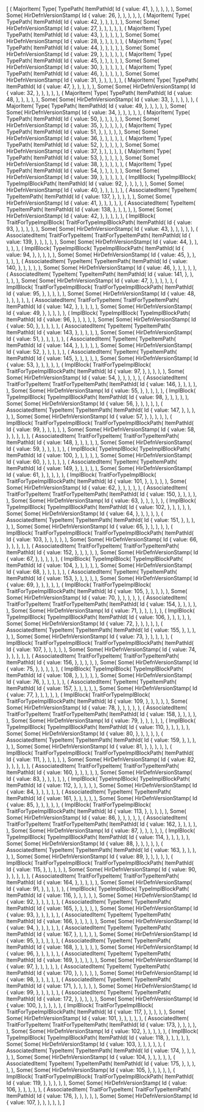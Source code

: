 [
    (
        MajorItem(
            Type(
                TypePath(
                    ItemPathId(
                        Id {
                            value: 41,
                        },
                    ),
                ),
            ),
        ),
        Some(
            Some(
                HirDefnVersionStamp(
                    Id {
                        value: 26,
                    },
                ),
            ),
        ),
    ),
    (
        MajorItem(
            Type(
                TypePath(
                    ItemPathId(
                        Id {
                            value: 42,
                        },
                    ),
                ),
            ),
        ),
        Some(
            Some(
                HirDefnVersionStamp(
                    Id {
                        value: 27,
                    },
                ),
            ),
        ),
    ),
    (
        MajorItem(
            Type(
                TypePath(
                    ItemPathId(
                        Id {
                            value: 43,
                        },
                    ),
                ),
            ),
        ),
        Some(
            Some(
                HirDefnVersionStamp(
                    Id {
                        value: 28,
                    },
                ),
            ),
        ),
    ),
    (
        MajorItem(
            Type(
                TypePath(
                    ItemPathId(
                        Id {
                            value: 44,
                        },
                    ),
                ),
            ),
        ),
        Some(
            Some(
                HirDefnVersionStamp(
                    Id {
                        value: 29,
                    },
                ),
            ),
        ),
    ),
    (
        MajorItem(
            Type(
                TypePath(
                    ItemPathId(
                        Id {
                            value: 45,
                        },
                    ),
                ),
            ),
        ),
        Some(
            Some(
                HirDefnVersionStamp(
                    Id {
                        value: 30,
                    },
                ),
            ),
        ),
    ),
    (
        MajorItem(
            Type(
                TypePath(
                    ItemPathId(
                        Id {
                            value: 46,
                        },
                    ),
                ),
            ),
        ),
        Some(
            Some(
                HirDefnVersionStamp(
                    Id {
                        value: 31,
                    },
                ),
            ),
        ),
    ),
    (
        MajorItem(
            Type(
                TypePath(
                    ItemPathId(
                        Id {
                            value: 47,
                        },
                    ),
                ),
            ),
        ),
        Some(
            Some(
                HirDefnVersionStamp(
                    Id {
                        value: 32,
                    },
                ),
            ),
        ),
    ),
    (
        MajorItem(
            Type(
                TypePath(
                    ItemPathId(
                        Id {
                            value: 48,
                        },
                    ),
                ),
            ),
        ),
        Some(
            Some(
                HirDefnVersionStamp(
                    Id {
                        value: 33,
                    },
                ),
            ),
        ),
    ),
    (
        MajorItem(
            Type(
                TypePath(
                    ItemPathId(
                        Id {
                            value: 49,
                        },
                    ),
                ),
            ),
        ),
        Some(
            Some(
                HirDefnVersionStamp(
                    Id {
                        value: 34,
                    },
                ),
            ),
        ),
    ),
    (
        MajorItem(
            Type(
                TypePath(
                    ItemPathId(
                        Id {
                            value: 50,
                        },
                    ),
                ),
            ),
        ),
        Some(
            Some(
                HirDefnVersionStamp(
                    Id {
                        value: 35,
                    },
                ),
            ),
        ),
    ),
    (
        MajorItem(
            Type(
                TypePath(
                    ItemPathId(
                        Id {
                            value: 51,
                        },
                    ),
                ),
            ),
        ),
        Some(
            Some(
                HirDefnVersionStamp(
                    Id {
                        value: 36,
                    },
                ),
            ),
        ),
    ),
    (
        MajorItem(
            Type(
                TypePath(
                    ItemPathId(
                        Id {
                            value: 52,
                        },
                    ),
                ),
            ),
        ),
        Some(
            Some(
                HirDefnVersionStamp(
                    Id {
                        value: 37,
                    },
                ),
            ),
        ),
    ),
    (
        MajorItem(
            Type(
                TypePath(
                    ItemPathId(
                        Id {
                            value: 53,
                        },
                    ),
                ),
            ),
        ),
        Some(
            Some(
                HirDefnVersionStamp(
                    Id {
                        value: 38,
                    },
                ),
            ),
        ),
    ),
    (
        MajorItem(
            Type(
                TypePath(
                    ItemPathId(
                        Id {
                            value: 54,
                        },
                    ),
                ),
            ),
        ),
        Some(
            Some(
                HirDefnVersionStamp(
                    Id {
                        value: 39,
                    },
                ),
            ),
        ),
    ),
    (
        ImplBlock(
            TypeImplBlock(
                TypeImplBlockPath(
                    ItemPathId(
                        Id {
                            value: 92,
                        },
                    ),
                ),
            ),
        ),
        Some(
            Some(
                HirDefnVersionStamp(
                    Id {
                        value: 40,
                    },
                ),
            ),
        ),
    ),
    (
        AssociatedItem(
            TypeItem(
                TypeItemPath(
                    ItemPathId(
                        Id {
                            value: 137,
                        },
                    ),
                ),
            ),
        ),
        Some(
            Some(
                HirDefnVersionStamp(
                    Id {
                        value: 41,
                    },
                ),
            ),
        ),
    ),
    (
        AssociatedItem(
            TypeItem(
                TypeItemPath(
                    ItemPathId(
                        Id {
                            value: 138,
                        },
                    ),
                ),
            ),
        ),
        Some(
            Some(
                HirDefnVersionStamp(
                    Id {
                        value: 42,
                    },
                ),
            ),
        ),
    ),
    (
        ImplBlock(
            TraitForTypeImplBlock(
                TraitForTypeImplBlockPath(
                    ItemPathId(
                        Id {
                            value: 93,
                        },
                    ),
                ),
            ),
        ),
        Some(
            Some(
                HirDefnVersionStamp(
                    Id {
                        value: 43,
                    },
                ),
            ),
        ),
    ),
    (
        AssociatedItem(
            TraitForTypeItem(
                TraitForTypeItemPath(
                    ItemPathId(
                        Id {
                            value: 139,
                        },
                    ),
                ),
            ),
        ),
        Some(
            Some(
                HirDefnVersionStamp(
                    Id {
                        value: 44,
                    },
                ),
            ),
        ),
    ),
    (
        ImplBlock(
            TypeImplBlock(
                TypeImplBlockPath(
                    ItemPathId(
                        Id {
                            value: 94,
                        },
                    ),
                ),
            ),
        ),
        Some(
            Some(
                HirDefnVersionStamp(
                    Id {
                        value: 45,
                    },
                ),
            ),
        ),
    ),
    (
        AssociatedItem(
            TypeItem(
                TypeItemPath(
                    ItemPathId(
                        Id {
                            value: 140,
                        },
                    ),
                ),
            ),
        ),
        Some(
            Some(
                HirDefnVersionStamp(
                    Id {
                        value: 46,
                    },
                ),
            ),
        ),
    ),
    (
        AssociatedItem(
            TypeItem(
                TypeItemPath(
                    ItemPathId(
                        Id {
                            value: 141,
                        },
                    ),
                ),
            ),
        ),
        Some(
            Some(
                HirDefnVersionStamp(
                    Id {
                        value: 47,
                    },
                ),
            ),
        ),
    ),
    (
        ImplBlock(
            TraitForTypeImplBlock(
                TraitForTypeImplBlockPath(
                    ItemPathId(
                        Id {
                            value: 95,
                        },
                    ),
                ),
            ),
        ),
        Some(
            Some(
                HirDefnVersionStamp(
                    Id {
                        value: 48,
                    },
                ),
            ),
        ),
    ),
    (
        AssociatedItem(
            TraitForTypeItem(
                TraitForTypeItemPath(
                    ItemPathId(
                        Id {
                            value: 142,
                        },
                    ),
                ),
            ),
        ),
        Some(
            Some(
                HirDefnVersionStamp(
                    Id {
                        value: 49,
                    },
                ),
            ),
        ),
    ),
    (
        ImplBlock(
            TypeImplBlock(
                TypeImplBlockPath(
                    ItemPathId(
                        Id {
                            value: 96,
                        },
                    ),
                ),
            ),
        ),
        Some(
            Some(
                HirDefnVersionStamp(
                    Id {
                        value: 50,
                    },
                ),
            ),
        ),
    ),
    (
        AssociatedItem(
            TypeItem(
                TypeItemPath(
                    ItemPathId(
                        Id {
                            value: 143,
                        },
                    ),
                ),
            ),
        ),
        Some(
            Some(
                HirDefnVersionStamp(
                    Id {
                        value: 51,
                    },
                ),
            ),
        ),
    ),
    (
        AssociatedItem(
            TypeItem(
                TypeItemPath(
                    ItemPathId(
                        Id {
                            value: 144,
                        },
                    ),
                ),
            ),
        ),
        Some(
            Some(
                HirDefnVersionStamp(
                    Id {
                        value: 52,
                    },
                ),
            ),
        ),
    ),
    (
        AssociatedItem(
            TypeItem(
                TypeItemPath(
                    ItemPathId(
                        Id {
                            value: 145,
                        },
                    ),
                ),
            ),
        ),
        Some(
            Some(
                HirDefnVersionStamp(
                    Id {
                        value: 53,
                    },
                ),
            ),
        ),
    ),
    (
        ImplBlock(
            TraitForTypeImplBlock(
                TraitForTypeImplBlockPath(
                    ItemPathId(
                        Id {
                            value: 97,
                        },
                    ),
                ),
            ),
        ),
        Some(
            Some(
                HirDefnVersionStamp(
                    Id {
                        value: 54,
                    },
                ),
            ),
        ),
    ),
    (
        AssociatedItem(
            TraitForTypeItem(
                TraitForTypeItemPath(
                    ItemPathId(
                        Id {
                            value: 146,
                        },
                    ),
                ),
            ),
        ),
        Some(
            Some(
                HirDefnVersionStamp(
                    Id {
                        value: 55,
                    },
                ),
            ),
        ),
    ),
    (
        ImplBlock(
            TypeImplBlock(
                TypeImplBlockPath(
                    ItemPathId(
                        Id {
                            value: 98,
                        },
                    ),
                ),
            ),
        ),
        Some(
            Some(
                HirDefnVersionStamp(
                    Id {
                        value: 56,
                    },
                ),
            ),
        ),
    ),
    (
        AssociatedItem(
            TypeItem(
                TypeItemPath(
                    ItemPathId(
                        Id {
                            value: 147,
                        },
                    ),
                ),
            ),
        ),
        Some(
            Some(
                HirDefnVersionStamp(
                    Id {
                        value: 57,
                    },
                ),
            ),
        ),
    ),
    (
        ImplBlock(
            TraitForTypeImplBlock(
                TraitForTypeImplBlockPath(
                    ItemPathId(
                        Id {
                            value: 99,
                        },
                    ),
                ),
            ),
        ),
        Some(
            Some(
                HirDefnVersionStamp(
                    Id {
                        value: 58,
                    },
                ),
            ),
        ),
    ),
    (
        AssociatedItem(
            TraitForTypeItem(
                TraitForTypeItemPath(
                    ItemPathId(
                        Id {
                            value: 148,
                        },
                    ),
                ),
            ),
        ),
        Some(
            Some(
                HirDefnVersionStamp(
                    Id {
                        value: 59,
                    },
                ),
            ),
        ),
    ),
    (
        ImplBlock(
            TypeImplBlock(
                TypeImplBlockPath(
                    ItemPathId(
                        Id {
                            value: 100,
                        },
                    ),
                ),
            ),
        ),
        Some(
            Some(
                HirDefnVersionStamp(
                    Id {
                        value: 60,
                    },
                ),
            ),
        ),
    ),
    (
        AssociatedItem(
            TypeItem(
                TypeItemPath(
                    ItemPathId(
                        Id {
                            value: 149,
                        },
                    ),
                ),
            ),
        ),
        Some(
            Some(
                HirDefnVersionStamp(
                    Id {
                        value: 61,
                    },
                ),
            ),
        ),
    ),
    (
        ImplBlock(
            TraitForTypeImplBlock(
                TraitForTypeImplBlockPath(
                    ItemPathId(
                        Id {
                            value: 101,
                        },
                    ),
                ),
            ),
        ),
        Some(
            Some(
                HirDefnVersionStamp(
                    Id {
                        value: 62,
                    },
                ),
            ),
        ),
    ),
    (
        AssociatedItem(
            TraitForTypeItem(
                TraitForTypeItemPath(
                    ItemPathId(
                        Id {
                            value: 150,
                        },
                    ),
                ),
            ),
        ),
        Some(
            Some(
                HirDefnVersionStamp(
                    Id {
                        value: 63,
                    },
                ),
            ),
        ),
    ),
    (
        ImplBlock(
            TypeImplBlock(
                TypeImplBlockPath(
                    ItemPathId(
                        Id {
                            value: 102,
                        },
                    ),
                ),
            ),
        ),
        Some(
            Some(
                HirDefnVersionStamp(
                    Id {
                        value: 64,
                    },
                ),
            ),
        ),
    ),
    (
        AssociatedItem(
            TypeItem(
                TypeItemPath(
                    ItemPathId(
                        Id {
                            value: 151,
                        },
                    ),
                ),
            ),
        ),
        Some(
            Some(
                HirDefnVersionStamp(
                    Id {
                        value: 65,
                    },
                ),
            ),
        ),
    ),
    (
        ImplBlock(
            TraitForTypeImplBlock(
                TraitForTypeImplBlockPath(
                    ItemPathId(
                        Id {
                            value: 103,
                        },
                    ),
                ),
            ),
        ),
        Some(
            Some(
                HirDefnVersionStamp(
                    Id {
                        value: 66,
                    },
                ),
            ),
        ),
    ),
    (
        AssociatedItem(
            TraitForTypeItem(
                TraitForTypeItemPath(
                    ItemPathId(
                        Id {
                            value: 152,
                        },
                    ),
                ),
            ),
        ),
        Some(
            Some(
                HirDefnVersionStamp(
                    Id {
                        value: 67,
                    },
                ),
            ),
        ),
    ),
    (
        ImplBlock(
            TypeImplBlock(
                TypeImplBlockPath(
                    ItemPathId(
                        Id {
                            value: 104,
                        },
                    ),
                ),
            ),
        ),
        Some(
            Some(
                HirDefnVersionStamp(
                    Id {
                        value: 68,
                    },
                ),
            ),
        ),
    ),
    (
        AssociatedItem(
            TypeItem(
                TypeItemPath(
                    ItemPathId(
                        Id {
                            value: 153,
                        },
                    ),
                ),
            ),
        ),
        Some(
            Some(
                HirDefnVersionStamp(
                    Id {
                        value: 69,
                    },
                ),
            ),
        ),
    ),
    (
        ImplBlock(
            TraitForTypeImplBlock(
                TraitForTypeImplBlockPath(
                    ItemPathId(
                        Id {
                            value: 105,
                        },
                    ),
                ),
            ),
        ),
        Some(
            Some(
                HirDefnVersionStamp(
                    Id {
                        value: 70,
                    },
                ),
            ),
        ),
    ),
    (
        AssociatedItem(
            TraitForTypeItem(
                TraitForTypeItemPath(
                    ItemPathId(
                        Id {
                            value: 154,
                        },
                    ),
                ),
            ),
        ),
        Some(
            Some(
                HirDefnVersionStamp(
                    Id {
                        value: 71,
                    },
                ),
            ),
        ),
    ),
    (
        ImplBlock(
            TypeImplBlock(
                TypeImplBlockPath(
                    ItemPathId(
                        Id {
                            value: 106,
                        },
                    ),
                ),
            ),
        ),
        Some(
            Some(
                HirDefnVersionStamp(
                    Id {
                        value: 72,
                    },
                ),
            ),
        ),
    ),
    (
        AssociatedItem(
            TypeItem(
                TypeItemPath(
                    ItemPathId(
                        Id {
                            value: 155,
                        },
                    ),
                ),
            ),
        ),
        Some(
            Some(
                HirDefnVersionStamp(
                    Id {
                        value: 73,
                    },
                ),
            ),
        ),
    ),
    (
        ImplBlock(
            TraitForTypeImplBlock(
                TraitForTypeImplBlockPath(
                    ItemPathId(
                        Id {
                            value: 107,
                        },
                    ),
                ),
            ),
        ),
        Some(
            Some(
                HirDefnVersionStamp(
                    Id {
                        value: 74,
                    },
                ),
            ),
        ),
    ),
    (
        AssociatedItem(
            TraitForTypeItem(
                TraitForTypeItemPath(
                    ItemPathId(
                        Id {
                            value: 156,
                        },
                    ),
                ),
            ),
        ),
        Some(
            Some(
                HirDefnVersionStamp(
                    Id {
                        value: 75,
                    },
                ),
            ),
        ),
    ),
    (
        ImplBlock(
            TypeImplBlock(
                TypeImplBlockPath(
                    ItemPathId(
                        Id {
                            value: 108,
                        },
                    ),
                ),
            ),
        ),
        Some(
            Some(
                HirDefnVersionStamp(
                    Id {
                        value: 76,
                    },
                ),
            ),
        ),
    ),
    (
        AssociatedItem(
            TypeItem(
                TypeItemPath(
                    ItemPathId(
                        Id {
                            value: 157,
                        },
                    ),
                ),
            ),
        ),
        Some(
            Some(
                HirDefnVersionStamp(
                    Id {
                        value: 77,
                    },
                ),
            ),
        ),
    ),
    (
        ImplBlock(
            TraitForTypeImplBlock(
                TraitForTypeImplBlockPath(
                    ItemPathId(
                        Id {
                            value: 109,
                        },
                    ),
                ),
            ),
        ),
        Some(
            Some(
                HirDefnVersionStamp(
                    Id {
                        value: 78,
                    },
                ),
            ),
        ),
    ),
    (
        AssociatedItem(
            TraitForTypeItem(
                TraitForTypeItemPath(
                    ItemPathId(
                        Id {
                            value: 158,
                        },
                    ),
                ),
            ),
        ),
        Some(
            Some(
                HirDefnVersionStamp(
                    Id {
                        value: 79,
                    },
                ),
            ),
        ),
    ),
    (
        ImplBlock(
            TypeImplBlock(
                TypeImplBlockPath(
                    ItemPathId(
                        Id {
                            value: 110,
                        },
                    ),
                ),
            ),
        ),
        Some(
            Some(
                HirDefnVersionStamp(
                    Id {
                        value: 80,
                    },
                ),
            ),
        ),
    ),
    (
        AssociatedItem(
            TypeItem(
                TypeItemPath(
                    ItemPathId(
                        Id {
                            value: 159,
                        },
                    ),
                ),
            ),
        ),
        Some(
            Some(
                HirDefnVersionStamp(
                    Id {
                        value: 81,
                    },
                ),
            ),
        ),
    ),
    (
        ImplBlock(
            TraitForTypeImplBlock(
                TraitForTypeImplBlockPath(
                    ItemPathId(
                        Id {
                            value: 111,
                        },
                    ),
                ),
            ),
        ),
        Some(
            Some(
                HirDefnVersionStamp(
                    Id {
                        value: 82,
                    },
                ),
            ),
        ),
    ),
    (
        AssociatedItem(
            TraitForTypeItem(
                TraitForTypeItemPath(
                    ItemPathId(
                        Id {
                            value: 160,
                        },
                    ),
                ),
            ),
        ),
        Some(
            Some(
                HirDefnVersionStamp(
                    Id {
                        value: 83,
                    },
                ),
            ),
        ),
    ),
    (
        ImplBlock(
            TypeImplBlock(
                TypeImplBlockPath(
                    ItemPathId(
                        Id {
                            value: 112,
                        },
                    ),
                ),
            ),
        ),
        Some(
            Some(
                HirDefnVersionStamp(
                    Id {
                        value: 84,
                    },
                ),
            ),
        ),
    ),
    (
        AssociatedItem(
            TypeItem(
                TypeItemPath(
                    ItemPathId(
                        Id {
                            value: 161,
                        },
                    ),
                ),
            ),
        ),
        Some(
            Some(
                HirDefnVersionStamp(
                    Id {
                        value: 85,
                    },
                ),
            ),
        ),
    ),
    (
        ImplBlock(
            TraitForTypeImplBlock(
                TraitForTypeImplBlockPath(
                    ItemPathId(
                        Id {
                            value: 113,
                        },
                    ),
                ),
            ),
        ),
        Some(
            Some(
                HirDefnVersionStamp(
                    Id {
                        value: 86,
                    },
                ),
            ),
        ),
    ),
    (
        AssociatedItem(
            TraitForTypeItem(
                TraitForTypeItemPath(
                    ItemPathId(
                        Id {
                            value: 162,
                        },
                    ),
                ),
            ),
        ),
        Some(
            Some(
                HirDefnVersionStamp(
                    Id {
                        value: 87,
                    },
                ),
            ),
        ),
    ),
    (
        ImplBlock(
            TypeImplBlock(
                TypeImplBlockPath(
                    ItemPathId(
                        Id {
                            value: 114,
                        },
                    ),
                ),
            ),
        ),
        Some(
            Some(
                HirDefnVersionStamp(
                    Id {
                        value: 88,
                    },
                ),
            ),
        ),
    ),
    (
        AssociatedItem(
            TypeItem(
                TypeItemPath(
                    ItemPathId(
                        Id {
                            value: 163,
                        },
                    ),
                ),
            ),
        ),
        Some(
            Some(
                HirDefnVersionStamp(
                    Id {
                        value: 89,
                    },
                ),
            ),
        ),
    ),
    (
        ImplBlock(
            TraitForTypeImplBlock(
                TraitForTypeImplBlockPath(
                    ItemPathId(
                        Id {
                            value: 115,
                        },
                    ),
                ),
            ),
        ),
        Some(
            Some(
                HirDefnVersionStamp(
                    Id {
                        value: 90,
                    },
                ),
            ),
        ),
    ),
    (
        AssociatedItem(
            TraitForTypeItem(
                TraitForTypeItemPath(
                    ItemPathId(
                        Id {
                            value: 164,
                        },
                    ),
                ),
            ),
        ),
        Some(
            Some(
                HirDefnVersionStamp(
                    Id {
                        value: 91,
                    },
                ),
            ),
        ),
    ),
    (
        ImplBlock(
            TypeImplBlock(
                TypeImplBlockPath(
                    ItemPathId(
                        Id {
                            value: 116,
                        },
                    ),
                ),
            ),
        ),
        Some(
            Some(
                HirDefnVersionStamp(
                    Id {
                        value: 92,
                    },
                ),
            ),
        ),
    ),
    (
        AssociatedItem(
            TypeItem(
                TypeItemPath(
                    ItemPathId(
                        Id {
                            value: 165,
                        },
                    ),
                ),
            ),
        ),
        Some(
            Some(
                HirDefnVersionStamp(
                    Id {
                        value: 93,
                    },
                ),
            ),
        ),
    ),
    (
        AssociatedItem(
            TypeItem(
                TypeItemPath(
                    ItemPathId(
                        Id {
                            value: 166,
                        },
                    ),
                ),
            ),
        ),
        Some(
            Some(
                HirDefnVersionStamp(
                    Id {
                        value: 94,
                    },
                ),
            ),
        ),
    ),
    (
        AssociatedItem(
            TypeItem(
                TypeItemPath(
                    ItemPathId(
                        Id {
                            value: 167,
                        },
                    ),
                ),
            ),
        ),
        Some(
            Some(
                HirDefnVersionStamp(
                    Id {
                        value: 95,
                    },
                ),
            ),
        ),
    ),
    (
        AssociatedItem(
            TypeItem(
                TypeItemPath(
                    ItemPathId(
                        Id {
                            value: 168,
                        },
                    ),
                ),
            ),
        ),
        Some(
            Some(
                HirDefnVersionStamp(
                    Id {
                        value: 96,
                    },
                ),
            ),
        ),
    ),
    (
        AssociatedItem(
            TypeItem(
                TypeItemPath(
                    ItemPathId(
                        Id {
                            value: 169,
                        },
                    ),
                ),
            ),
        ),
        Some(
            Some(
                HirDefnVersionStamp(
                    Id {
                        value: 97,
                    },
                ),
            ),
        ),
    ),
    (
        AssociatedItem(
            TypeItem(
                TypeItemPath(
                    ItemPathId(
                        Id {
                            value: 170,
                        },
                    ),
                ),
            ),
        ),
        Some(
            Some(
                HirDefnVersionStamp(
                    Id {
                        value: 98,
                    },
                ),
            ),
        ),
    ),
    (
        AssociatedItem(
            TypeItem(
                TypeItemPath(
                    ItemPathId(
                        Id {
                            value: 171,
                        },
                    ),
                ),
            ),
        ),
        Some(
            Some(
                HirDefnVersionStamp(
                    Id {
                        value: 99,
                    },
                ),
            ),
        ),
    ),
    (
        AssociatedItem(
            TypeItem(
                TypeItemPath(
                    ItemPathId(
                        Id {
                            value: 172,
                        },
                    ),
                ),
            ),
        ),
        Some(
            Some(
                HirDefnVersionStamp(
                    Id {
                        value: 100,
                    },
                ),
            ),
        ),
    ),
    (
        ImplBlock(
            TraitForTypeImplBlock(
                TraitForTypeImplBlockPath(
                    ItemPathId(
                        Id {
                            value: 117,
                        },
                    ),
                ),
            ),
        ),
        Some(
            Some(
                HirDefnVersionStamp(
                    Id {
                        value: 101,
                    },
                ),
            ),
        ),
    ),
    (
        AssociatedItem(
            TraitForTypeItem(
                TraitForTypeItemPath(
                    ItemPathId(
                        Id {
                            value: 173,
                        },
                    ),
                ),
            ),
        ),
        Some(
            Some(
                HirDefnVersionStamp(
                    Id {
                        value: 102,
                    },
                ),
            ),
        ),
    ),
    (
        ImplBlock(
            TypeImplBlock(
                TypeImplBlockPath(
                    ItemPathId(
                        Id {
                            value: 118,
                        },
                    ),
                ),
            ),
        ),
        Some(
            Some(
                HirDefnVersionStamp(
                    Id {
                        value: 103,
                    },
                ),
            ),
        ),
    ),
    (
        AssociatedItem(
            TypeItem(
                TypeItemPath(
                    ItemPathId(
                        Id {
                            value: 174,
                        },
                    ),
                ),
            ),
        ),
        Some(
            Some(
                HirDefnVersionStamp(
                    Id {
                        value: 104,
                    },
                ),
            ),
        ),
    ),
    (
        AssociatedItem(
            TypeItem(
                TypeItemPath(
                    ItemPathId(
                        Id {
                            value: 175,
                        },
                    ),
                ),
            ),
        ),
        Some(
            Some(
                HirDefnVersionStamp(
                    Id {
                        value: 105,
                    },
                ),
            ),
        ),
    ),
    (
        ImplBlock(
            TraitForTypeImplBlock(
                TraitForTypeImplBlockPath(
                    ItemPathId(
                        Id {
                            value: 119,
                        },
                    ),
                ),
            ),
        ),
        Some(
            Some(
                HirDefnVersionStamp(
                    Id {
                        value: 106,
                    },
                ),
            ),
        ),
    ),
    (
        AssociatedItem(
            TraitForTypeItem(
                TraitForTypeItemPath(
                    ItemPathId(
                        Id {
                            value: 176,
                        },
                    ),
                ),
            ),
        ),
        Some(
            Some(
                HirDefnVersionStamp(
                    Id {
                        value: 107,
                    },
                ),
            ),
        ),
    ),
]
